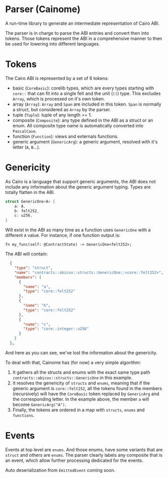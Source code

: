 # Parser (Cainome)

A run-time library to generate an intermediate representation of Cairo ABI.

The parser is in charge to parse the ABI entries and convert then into tokens. Those tokens represent the ABI in a comprehensive manner to then be used for lowering into different languages.

# Tokens

The Cairo ABI is represented by a set of 6 tokens:

- basic (`CoreBasic`): corelib types, which are every types starting with `core::` that can fit into a single felt and the unit (`()`) type. This excludes `Array`, which is processed on it's own token.
- array (`Array`): `Array` and `Span` are included in this token. `Span` is normally a struct, but considered as `Array` by the parser.
- tuple (`Tuple`): tuple of any length >= 1.
- composite (`Composite`): any type defined in the ABI as a struct or an enum. All composite type name is automatically converted into `PascalCase`.
- function (`Function`): views and externals functions.
- generic argument (`GenericArg`): a generic argument, resolved with it's letter (`A`, `B`...).

# Genericity

As Cairo is a language that support generic arguments, the ABI does not include any information about the generic argument typing. Types are totally flatten in the ABI.

```rust
struct GenericOne<A> {
    a: A,
    b: felt252,
    c: u256,
}
```

Will exist in the ABI as many time as a function uses `GenericOne` with a different `A` value.
For instance, if one function output is:

```
fn my_func(self: @ContractState) -> GenericOne<felt252>;
```

The ABI will contain:

```json
  {
    "type": "struct",
    "name": "contracts::abicov::structs::GenericOne::<core::felt252>",
    "members": [
      {
        "name": "a",
        "type": "core::felt252"
      },
      {
        "name": "b",
        "type": "core::felt252"
      },
      {
        "name": "c",
        "type": "core::integer::u256"
      }
    ]
  },
```

And here as you can see, we've lost the information about the genericity.

To deal with that, Cainome has (for now) a very simple algorithm:

1. It gathers all the structs and enums with the exact same type path `contracts::abicov::structs::GenericOne` in this example.
2. It resolves the genericity of `structs` and `enums`, meaning that if the generic argument is `core::felt252`, all the tokens found in the members (recursively) will have the `CoreBasic` token replaced by `GenericArg` and the corresponding letter. In the example above, the member `a` will become `GenericArg("A")`.
3. Finally, the tokens are ordered in a map with `structs`, `enums` and `functions`.

# Events

Events at top level are `enums`. And those enums, have some variants that are `struct` and others are `enums`. The parser clearly labels any composite that is an event, which allow further processing dedicated for the events.

Auto deserialization from `EmittedEvent` coming soon.
